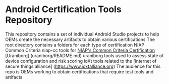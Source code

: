 Android Certification Tools Repository
=
This repository
contains a set of
individual Android Studio projects 
to help OEMs
create the necessary
artifacts to obtain various certifications
The root directory
contains a folders for 
each type of certification
NIAP Common Criteria
niap-cc
tools for
[NIAP's Common Criteria Certification](https://www.niap-ccevs.org)
[Uraniborg]
(uraniborg/README.md)
uraniborg
tools used to assess
state of device configuration 
and risk scoring
ioXt tools related 
to the [internet of secure things alliance] (https://www.ioxtalliance.org)
The audience for this repo
is OEMs working to obtain 
certifications that require 
test tools and artifacts 
